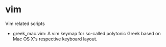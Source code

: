 vim
===

Vim related scripts

* greek_mac.vim: A vim keymap for so-called polytonic Greek based on Mac OS X's respective keyboard layout.
